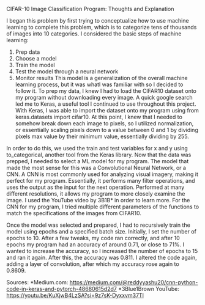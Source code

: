 CIFAR-10 Image Classification Program: Thoughts and Explanation

I began this problem by first trying to conceptualize how to use machine learning to
complete this problem, which is to categorize tens of thousands of images into 10 categories. I
considered the basic steps of machine learning:
1. Prep data
2. Choose a model
3. Train the model
4. Test the model through a neural network
5. Monitor results
This model is a generalization of the overall machine learning process, but it was whatI
was familiar with so I decided to follow it. To prep my data, I knew I had to load the CIFAR10
dataset onto my program without downloading every image. A quick google search led me to
Keras, a useful tool I continued to use throughout this project. With Keras, I was able to import the dataset onto my program using from keras.datasets import cifar10. At this point, I knew that I needed to somehow break down each image to pixels, so I utilized normalization, or essentially scaling pixels down to a value between 0 and 1 by dividing pixels max value by their minimum value, essentially dividing by 255.

In order to do this, we used the train and test variables for x and y using to_categorical, another tool from the Keras library. Now that the data was prepped, I needed to select a ML model for my program. The model that made the most sense for this was a Convolutional Neural Network, or a CNN. A CNN is most commonly used for analyzing visual imagery, making it perfect for my program. Essentially, it performs many filter operations, and uses the output as the input for the next operation. Performed at many different resolutions, it allows my program to more closely examine the image. I used the YouTube video by 3B1B* in order to learn more. For the CNN for my program, I tried multiple different parameters of the functions to match the specifications of the images from CIFAR10. 

Once the model was selected and prepared, I had to recursively train the model using epochs and a specified batch size. Initially, I set the number of epochs to 10. After a few tweaks,
my code ran correctly, and after 10 epochs my program had an accuracy of around 0.71, or close
to 71%. I wanted to increase the accuracy, so I increased the number of epochs to 15 and ran it
again. After this, the accuracy was 0.811. I altered the code again, adding a layer of convolution, after which my accuracy rose again to 0.8609.

Sources:
*Medium.com:
https://medium.com/@reddyyashu20/cnn-python-code-in-keras-and-pytorch-48680615d2d7
*3Blue1Brown YouTube:
https://youtu.be/KuXjwB4LzSA?si=9z7sK-Dyxxvm37Tl

